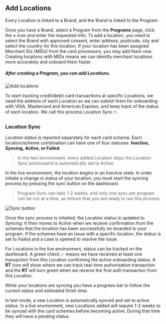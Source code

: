 ## Add Locations
Every Location is linked to a Brand, and the Brand is linked to the Program.

Once you have a Brand, select a Program from the **Programs** page, click the **+** icon and enter the requested info. To add a location, you need to select the Brand with approved consent, enter address, postcode, city and select the country for this location.  If your location has been assigned Merchant IDs (MIDs) from the card processors, you may add them now. Creating locations with MIDs means we can identify merchant locations more accurately and onboard them faster.

##### After creating a Program, you can add Locations.

![Add locations](https://raw.githubusercontent.com/FidelLimited/docs/master/assets/images/add-locations.png "Add locations")

To start tracking credit/debit card transactions at specific Locations, we need the address of each Location so we can submit them for onboarding with VISA, Mastercard and American Express, and keep track of the status of each location. 
We call this process Location Sync ⚡️.

### Location Sync

Location status is reported separately for each card scheme.  Each location/scheme combination can have one of four statuses: **Inactive, Syncing, Active, or Failed**. 
> In the test environment, every added Location skips the Location Sync processand is automatically set to *Active*.

In the live environment, the location begins in an *Inactive* state. In order initiate a change in status of your location, you must start the syncing process by pressing the sync button on the dashboard. 

>Program Sync can take 1-2 weeks, and only one sync per program can be run at a time, so ensure that you are ready to run this process.

![Sync button](https://raw.githubusercontent.com/FidelLimited/docs/master/assets/images/programsync_button.png "Add locations")

Once the sync process is initaited, the Location status is updated to *Syncing*. It then moves to *Active* when we receive confirmation from the schemes that the location has been successfully on-boarded to your program. If the schemes have an issue with a specific location, the status is set to *Failed* and a case is opened to resolve the issue.

For Locations in the live environment, status can be tracked on the dashboard. A green check ✅ means we have received at least one transaction from this Location confirming the active onboarding status. A **RT** icon will show where we can track real-time authorisation transaction and the **RT** will turn green when we receive the first auth transaction from this Location.

While your locations are syncing you have a progress bar to follow the current status and estimated finish time.

In test mode, a new Location is automatically synced and set to active status. In a live environment, new Locations added will require 1-2 weeks to be synced with the card schemes before becoming active. During that time they will have a pending status.
